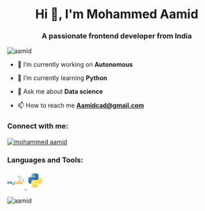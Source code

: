 <h1 align="center">Hi 👋, I'm Mohammed Aamid</h1>
<h3 align="center">A passionate frontend developer from India</h3>

<p align="left"> <img src="https://komarev.com/ghpvc/?username=aamid&label=Profile%20views&color=0e75b6&style=flat" alt="aamid" /> </p>

- 🔭 I’m currently working on **Autonomous**

- 🌱 I’m currently learning **Python**

- 💬 Ask me about **Data science**

- 📫 How to reach me **Aamidcad@gmail.com**

<h3 align="left">Connect with me:</h3>
<p align="left">
<a href="https://linkedin.com/in/mohammed aamid" target="blank"><img align="center" src="https://raw.githubusercontent.com/rahuldkjain/github-profile-readme-generator/master/src/images/icons/Social/linked-in-alt.svg" alt="mohammed aamid" height="30" width="40" /></a>
</p>

<h3 align="left">Languages and Tools:</h3>
<p align="left"> <a href="https://www.mysql.com/" target="_blank" rel="noreferrer"> <img src="https://raw.githubusercontent.com/devicons/devicon/master/icons/mysql/mysql-original-wordmark.svg" alt="mysql" width="40" height="40"/> </a> <a href="https://www.python.org" target="_blank" rel="noreferrer"> <img src="https://raw.githubusercontent.com/devicons/devicon/master/icons/python/python-original.svg" alt="python" width="40" height="40"/> </a> </p>

<p><img align="center" src="https://github-readme-stats.vercel.app/api/top-langs?username=aamid&show_icons=true&locale=en&layout=compact" alt="aamid" /></p>

